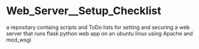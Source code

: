 # Web_Server__Setup_Checklist
a repositary containg scripts and ToDo lists for setting and securing a web server that runs flask python web app on an ubuntu linux using Apache and mod_wsgi
